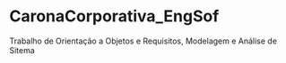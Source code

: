 # CaronaCorporativa_EngSof
Trabalho de Orientação a Objetos e Requisitos, Modelagem e Análise de Sitema
